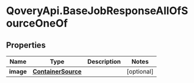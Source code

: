 # QoveryApi.BaseJobResponseAllOfSourceOneOf

## Properties

Name | Type | Description | Notes
------------ | ------------- | ------------- | -------------
**image** | [**ContainerSource**](ContainerSource.md) |  | [optional] 



